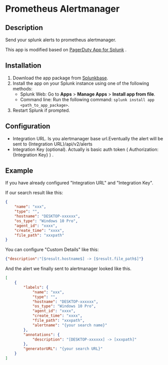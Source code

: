 # Prometheus Alertmanager

## Description
Send your splunk alerts to prometheus alertmanager.

This app is modified based on [PagerDuty App for Splunk](https://splunkbase.splunk.com/app/3013) .

## Installation
1. Download the app package from [Splunkbase](https://splunkbase.splunk.com/app/*/).
2. Install the app on your Splunk instance using one of the following methods:
    - Splunk Web: Go to **Apps** > **Manage Apps** > **Install app from file**.
    - Command line: Run the following command: `splunk install app <path_to_app_package>`.
3. Restart Splunk if prompted.

## Configuration
- Integration URL. Is you alertmanager base url.Eventually the alert will be sent to {Integration URL}/api/v2/alerts
- Integration Key (optional). Actually is basic auth token ( Authorization: {Integration Key} ) .

## Example
If you have already configured "Integration URL" and "Integration Key".

If our search result like this:
```json
{
    "name": "xxx",
    "type": "",
    "hostname": "DESKTOP-xxxxxx",
    "os_type": "Windows 10 Pro",
    "agent_id": "xxxx",
    "create_time": "xxxx",
    "file_path": "xxxpath"
}
```

You can configure "Custom Details" like this:
```json
{"description":"[$result.hostname$] -> [$result.file_path$]"}
```

And the alert we finally sent to alertmanager looked like this.
```json
[
    {
        "labels": {
            "name": "xxx",
            "type": "",
            "hostname": "DESKTOP-xxxxxx",
            "os_type": "Windows 10 Pro",
            "agent_id": "xxxx",
            "create_time": "xxxx",
            "file_path": "xxxpath",
            "alertname": "{your search name}"
        },
        "annotations": {
            "description": "[DESKTOP-xxxxxx] -> [xxxpath]"
        },
        "generatorURL": "{your search URL}"
    }
]
```


